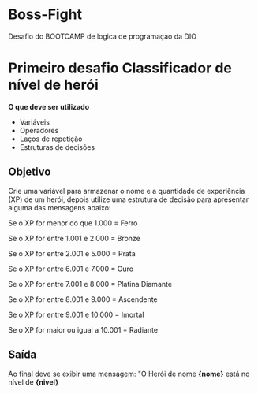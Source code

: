 # Boss-Fight
Desafio do BOOTCAMP de logica de programaçao da DIO

# Primeiro desafio Classificador de nível de herói

**O que deve ser utilizado** 
- Variáveis
- Operadores
- Laços de repetição
- Estruturas de decisões

## Objetivo

Crie uma variável para armazenar o nome e a quantidade de experiência (XP) de um herói, depois utilize uma estrutura de decisão para apresentar alguma das mensagens abaixo:

Se o XP for menor do que 1.000 = Ferro

Se o XP for entre 1.001 e 2.000 = Bronze

Se o XP for entre 2.001 e 5.000 = Prata

Se o XP for entre 6.001 e 7.000 = Ouro

Se o XP for entre 7.001 e 8.000 = Platina Diamante

Se o XP for entre 8.001 e 9.000 = Ascendente

Se o XP for entre 9.001 e 10.000 = Imortal

Se o XP for maior ou igual a 10.001 = Radiante


## Saída

Ao final deve se exibir uma mensagem:
"O Herói de nome **{nome}** está no nível de **{nivel}**
